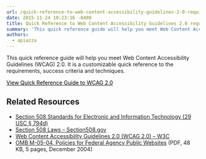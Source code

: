 ```yaml
---
url: /quick-reference-to-web-content-accessibility-guidelines-2-0-requirements/
date: 2015-11-24 10:23:16 -0400
title: Quick Reference to Web Content Accessibility Guidelines 2.0 requirements
summary: 'This quick reference guide will help you meet Web Content Accessibility Guidelines (WCAG) 2.0. It is a customizable quick reference to the requirements, success criteria and techniques. View Quick Reference Guide to WCAG 2.0 Related Resources Section 508 Standards for Electronic and Information Technology (29 USC &sect; 794d) Section 508 Laws &ndash; Section508.gov Web Content'
authors:
  - apiazza
---
```


This quick reference guide will help you meet Web Content Accessibility Guidelines (WCAG) 2.0. It is a customizable quick reference to the requirements, success criteria and techniques.

<a class="button" style="color: #000000" href="http://www.w3.org/WAI/WCAG20/quickref/">View Quick Reference Guide to WCAG 2.0</a>

## Related Resources

* [Section 508 Standards for Electronic and Information Technology (29 USC § 794d)](http://www.access-board.gov/guidelines-and-standards/communications-and-it/about-the-section-508-standards/section-508-standards)
* [Section 508 Laws – Section508.gov](http://www.section508.gov/)
* [Web Content Accessibility Guidelines 2.0 (WCAG 2.0) – W3C](http://www.w3.org/WAI/intro/wcag.php)
* [OMB M-05-04, Policies for Federal Agency Public Websites](http://www.whitehouse.gov/sites/default/files/omb/memoranda/fy2005/m05-04.pdf) (PDF, 48 KB, 5 pages, December 2004)
